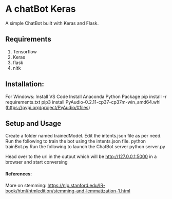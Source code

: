 # A chatBot Keras
A simple ChatBot built with Keras and Flask.

## Requirements
1) Tensorflow
2) Keras
3) flask
4) nltk

## Installation:
For Windows:
Install VS Code
Install Anaconda Python Package
pip install -r requirements.txt
pip3 install PyAudio-0.2.11-cp37-cp37m-win_amd64.whl
(https://pypi.org/project/PyAudio/#files)

## Setup and Usage
Create a folder named trainedModel.
Edit the intents.json file as per need.
Run the following to train the bot using the intents.json file.
python trainBot.py 
Run the following to launch the ChatBot server
python server.py

Head over to the url in the output which will be http://127.0.0.1:5000 in a browser and start conversing

#### References:
More on stemming: https://nlp.stanford.edu/IR-book/html/htmledition/stemming-and-lemmatization-1.html
